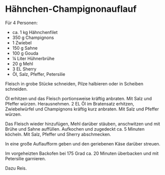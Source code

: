 Hähnchen-Champignonauflauf
==========================

Für 4 Personen:

* ca. 1 kg Hähnchenfilet
* 350 g Champignons
* 1 Zwiebel
* 150 g Sahne
* 100 g Gouda
* ¼ Liter Hühnerbrühe
* 20 g Mehl
* 3 EL Sherry
* Öl, Salz, Pfeffer, Petersilie

Fleisch in grobe Stücke schneiden, Pilze halbieren oder in Scheiben schneiden.

Öl erhitzen und das Fleisch portionsweise kräftig anbraten. Mit Salz und Pfeffer würzen. Herausnehmen.
2 EL Öl im Bratensatz erhitzen, Zwiebelwürfel und Champignons kräftig kurz anbraten. Mit Salz und Pfeffer würzen.

Das Fleisch wieder hinzufügen, Mehl darüber stäuben, anschwitzen und mit Brühe und Sahne auffüllen. Aufkochen und zugedeckt ca. 5 Minuten köcheln. Mit Salz, Pfeffer und Sherry abschmecken.

In eine große Auflaufform geben und den geriebenen Käse darüber streuen.

Im vorgeheizten Backofen bei 175 Grad ca. 20 Minuten überbacken und mit Petersilie garnieren.

Dazu Reis.